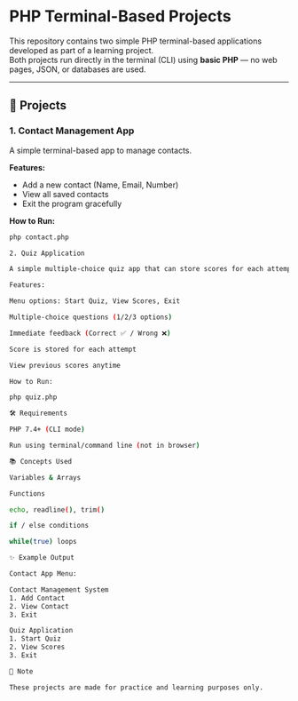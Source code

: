 # PHP Terminal-Based Projects  

This repository contains two simple PHP terminal-based applications developed as part of a learning project.  
Both projects run directly in the terminal (CLI) using **basic PHP** — no web pages, JSON, or databases are used.  

---

## 🚀 Projects  

### 1. Contact Management App  
A simple terminal-based app to manage contacts.  

**Features:**  
- Add a new contact (Name, Email, Number)  
- View all saved contacts  
- Exit the program gracefully  

**How to Run:**  
```bash
php contact.php

2. Quiz Application

A simple multiple-choice quiz app that can store scores for each attempt.

Features:

Menu options: Start Quiz, View Scores, Exit

Multiple-choice questions (1/2/3 options)

Immediate feedback (Correct ✅ / Wrong ❌)

Score is stored for each attempt

View previous scores anytime

How to Run:

php quiz.php

🛠️ Requirements

PHP 7.4+ (CLI mode)

Run using terminal/command line (not in browser)

📚 Concepts Used

Variables & Arrays

Functions

echo, readline(), trim()

if / else conditions

while(true) loops

✨ Example Output

Contact App Menu:

Contact Management System
1. Add Contact
2. View Contact
3. Exit

Quiz Application
1. Start Quiz
2. View Scores
3. Exit

📌 Note

These projects are made for practice and learning purposes only.